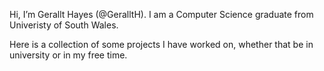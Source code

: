 Hi, I’m Gerallt Hayes (@GeralltH). I am a Computer Science graduate from Univeristy of South Wales. 

Here is a collection of some projects I have worked on, whether that be in university or in my free time. 
